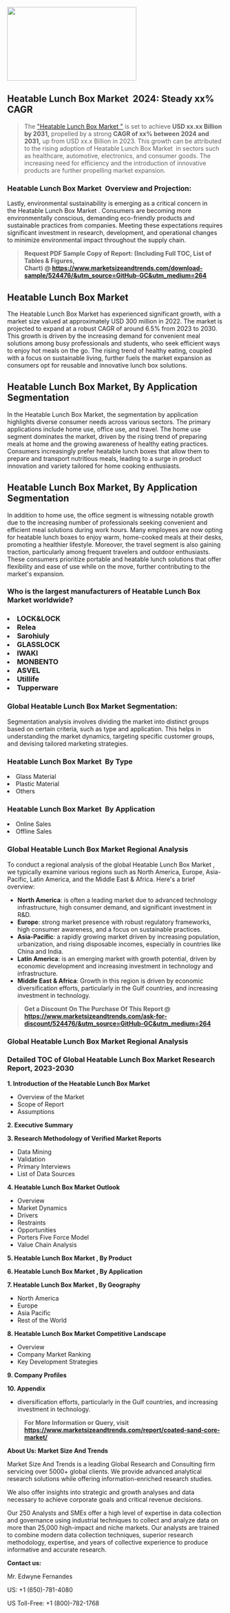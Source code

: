 <p><img class="alignnone size-medium wp-image-20088" src="https://ffe5etoiles.com/wp-content/uploads/2024/12/MST1-300x171.png" alt="" width="300" height="171" /></p><h2 id="ember46" class="ember-view reader-text-block__heading-2">Heatable Lunch Box Market &nbsp;2024: Steady&nbsp;xx% CAGR</h2><blockquote id="ember47" class="ember-view reader-text-block__blockquote">The&nbsp;<a class="app-aware-link " href="https://www.marketsizeandtrends.com/download-sample/524476/&utm_source=GitHub-GC&utm_medium=264" target="_blank" data-test-app-aware-link="">"Heatable Lunch Box Market "</a>&nbsp;is set to achieve&nbsp;<strong>USD&nbsp;xx.xx&nbsp;Billion by 2031,</strong>&nbsp;propelled by a strong&nbsp;<strong>CAGR of&nbsp;xx% between 2024 and 2031,</strong>&nbsp;up from USD xx.x Billion in 2023. This growth can be attributed to the rising adoption of&nbsp;Heatable Lunch Box Market &nbsp;in sectors such as healthcare, automotive, electronics, and consumer goods. The increasing need for efficiency and the introduction of innovative products are further propelling market expansion.</blockquote><h3 id="ember48" class="ember-view reader-text-block__heading-3">Heatable Lunch Box Market &nbsp;Overview and Projection:</h3><p id="ember49" class="ember-view reader-text-block__paragraph">Lastly, environmental sustainability is emerging as a critical concern in the&nbsp;Heatable Lunch Box Market . Consumers are becoming more environmentally conscious, demanding eco-friendly products and sustainable practices from companies. Meeting these expectations requires significant investment in research, development, and operational changes to minimize environmental impact throughout the supply chain.</p><blockquote id="ember50" class="ember-view reader-text-block__blockquote"><strong>Request PDF Sample Copy of Report: (Including Full TOC, List of Tables &amp; Figures, Chart)&nbsp;@&nbsp;<strong><a href="https://www.marketsizeandtrends.com/download-sample/524476/&utm_source=GitHub-GC&utm_medium=264" target="_blank">https://www.marketsizeandtrends.com/download-sample/524476/&utm_source=GitHub-GC&utm_medium=264</a></strong></strong></blockquote><h3 class=""> <h2>Heatable Lunch Box Market</h2><p>The Heatable Lunch Box Market has experienced significant growth, with a market size valued at approximately USD 300 million in 2022. The market is projected to expand at a robust CAGR of around 6.5% from 2023 to 2030. This growth is driven by the increasing demand for convenient meal solutions among busy professionals and students, who seek efficient ways to enjoy hot meals on the go. The rising trend of healthy eating, coupled with a focus on sustainable living, further fuels the market expansion as consumers opt for reusable and innovative lunch box solutions.</p><h2>Heatable Lunch Box Market, By Application Segmentation</h2><p>In the Heatable Lunch Box Market, the segmentation by application highlights diverse consumer needs across various sectors. The primary applications include home use, office use, and travel. The home use segment dominates the market, driven by the rising trend of preparing meals at home and the growing awareness of healthy eating practices. Consumers increasingly prefer heatable lunch boxes that allow them to prepare and transport nutritious meals, leading to a surge in product innovation and variety tailored for home cooking enthusiasts.</p><h2>Heatable Lunch Box Market, By Application Segmentation</h2><p>In addition to home use, the office segment is witnessing notable growth due to the increasing number of professionals seeking convenient and efficient meal solutions during work hours. Many employees are now opting for heatable lunch boxes to enjoy warm, home-cooked meals at their desks, promoting a healthier lifestyle. Moreover, the travel segment is also gaining traction, particularly among frequent travelers and outdoor enthusiasts. These consumers prioritize portable and heatable lunch solutions that offer flexibility and ease of use while on the move, further contributing to the market's expansion.</p></h3><h3 id="" class="">Who is the largest manufacturers of&nbsp;Heatable Lunch Box Market worldwide?</h3><h3 class=""></Li><Li>LOCK&LOCK</Li><Li> Relea</Li><Li> Sarohiuly</Li><Li> GLASSLOCK</Li><Li> IWAKI</Li><Li> MONBENTO</Li><Li> ASVEL</Li><Li> Utillife</Li><Li> Tupperware</h3><h3 id="ember53" class="ember-view reader-text-block__heading-3">Global&nbsp;Heatable Lunch Box Market Segmentation:</h3><p id="ember54" class="ember-view reader-text-block__paragraph">Segmentation analysis involves dividing the market into distinct groups based on certain criteria, such as type and application. This helps in understanding the market dynamics, targeting specific customer groups, and devising tailored marketing strategies.</p><h3 id="" class="">Heatable Lunch Box Market &nbsp;By Type</h3><p></Li><Li>Glass Material</Li><Li> Plastic Material</Li><Li> Others</p><h3 id="" class="">Heatable Lunch Box Market &nbsp;By Application</h3><p class=""></Li><Li>Online Sales</Li><Li> Offline Sales</p><h3 id="ember62" class="ember-view reader-text-block__heading-3">Global Heatable Lunch Box Market Regional Analysis</h3><p id="ember63" class="ember-view reader-text-block__paragraph">To conduct a regional analysis of the global Heatable Lunch Box Market , we typically examine various regions such as North America, Europe, Asia-Pacific, Latin America, and the Middle East &amp; Africa. Here's a brief overview:</p><ul><li><strong>North America</strong>: is often a leading market due to advanced technology infrastructure, high consumer demand, and significant investment in R&amp;D.</li><li><strong>Europe</strong>: strong market presence with robust regulatory frameworks, high consumer awareness, and a focus on sustainable practices.</li><li><strong>Asia-Pacific</strong>: a rapidly growing market driven by increasing population, urbanization, and rising disposable incomes, especially in countries like China and India.</li><li><strong>Latin America</strong>: is an emerging market with growth potential, driven by economic development and increasing investment in technology and infrastructure.</li><li><strong>Middle East &amp; Africa</strong>: Growth in this region is driven by economic diversification efforts, particularly in the Gulf countries, and increasing investment in technology.</li></ul><blockquote id="ember61" class="ember-view reader-text-block__blockquote"><strong>Get a Discount On The Purchase Of This Report @ <strong><a href="https://html-cleaner.com/" target="">https://www.marketsizeandtrends.com/ask-for-discount/524476/&utm_source=GitHub-GC&utm_medium=264</a></strong></strong></blockquote><h3 id="ember62" class="ember-view reader-text-block__heading-3">Global Heatable Lunch Box Market Regional Analysis</h3><h3 id="" class="">Detailed TOC of Global Heatable Lunch Box Market Research Report, 2023-2030</h3><p id="" class=""><strong>1. Introduction of the Heatable Lunch Box Market </strong></p><ul><li>Overview of the Market</li><li>Scope of Report</li><li>Assumptions</li></ul><p id="" class=""><strong>2. Executive Summary</strong></p><p id="" class=""><strong>3. Research Methodology of Verified Market Reports</strong></p><ul><li>Data Mining</li><li>Validation</li><li>Primary Interviews</li><li>List of Data Sources</li></ul><p id="" class=""><strong>4. Heatable Lunch Box Market Outlook</strong></p><ul><li>Overview</li><li>Market Dynamics</li><li>Drivers</li><li>Restraints</li><li>Opportunities</li><li>Porters Five Force Model</li><li>Value Chain Analysis</li></ul><p id="" class=""><strong>5. Heatable Lunch Box Market , By Product</strong></p><p id="" class=""><strong>6. Heatable Lunch Box Market , By Application</strong></p><p id="" class=""><strong>7. Heatable Lunch Box Market , By Geography</strong></p><ul><li>North America</li><li>Europe</li><li>Asia Pacific</li><li>Rest of the World</li></ul><p id="" class=""><strong>8. Heatable Lunch Box Market Competitive Landscape</strong></p><ul><li>Overview</li><li>Company Market Ranking</li><li>Key Development Strategies</li></ul><p id="" class=""><strong>9. Company Profiles</strong></p><p id="" class=""><strong>10. Appendix</strong></p><ul><li>diversification efforts, particularly in the Gulf countries, and increasing investment in technology.</li></ul><blockquote id="ember65" class="ember-view reader-text-block__blockquote"><strong>For More Information or Query, visit <strong><strong><a href="https://html-cleaner.com/" target="">https://www.marketsizeandtrends.com/report/coated-sand-core-market/</a></strong></strong></strong></blockquote><p id="" class=""><strong>About Us: Market Size And Trends</strong></p><p id="" class="">Market Size And Trends is a leading Global Research and Consulting firm servicing over 5000+ global clients. We provide advanced analytical research solutions while offering information-enriched research studies.</p><p id="" class="">We also offer insights into strategic and growth analyses and data necessary to achieve corporate goals and critical revenue decisions.</p><p id="" class="">Our 250 Analysts and SMEs offer a high level of expertise in data collection and governance using industrial techniques to collect and analyze data on more than 25,000 high-impact and niche markets. Our analysts are trained to combine modern data collection techniques, superior research methodology, expertise, and years of collective experience to produce informative and accurate research.</p><p id="" class=""><strong>Contact us:</strong></p><p id="" class="">Mr. Edwyne Fernandes</p><p id="" class="">US: +1 (650)-781-4080</p><p id="" class="">US Toll-Free: +1 (800)-782-1768</p>
